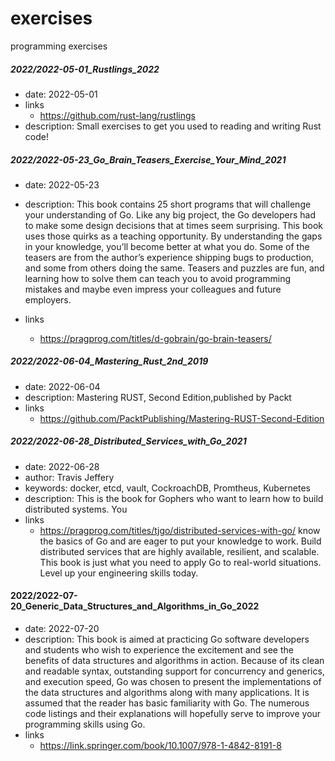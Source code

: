 # exercises
programming exercises

##### 2022/2022-05-01_Rustlings_2022
- date: 2022-05-01
- links
  - https://github.com/rust-lang/rustlings
- description: Small exercises to get you used to reading and writing Rust code!


##### 2022/2022-05-23_Go_Brain_Teasers_Exercise_Your_Mind_2021
- date: 2022-05-23

- description: This book contains 25 short programs that will challenge your understanding of Go.
Like any big project, the Go developers had to make some design decisions that at times seem
surprising. This book uses those quirks as a teaching opportunity. By understanding the gaps in your
knowledge, you’ll become better at what you do. Some of the teasers are from the author’s experience
shipping bugs to production, and some from others doing the same. Teasers and puzzles are fun, and
learning how to solve them can teach you to avoid programming mistakes and maybe even impress your
colleagues and future employers.
- links
  - https://pragprog.com/titles/d-gobrain/go-brain-teasers/


##### 2022/2022-06-04_Mastering_Rust_2nd_2019
- date: 2022-06-04
- description: Mastering RUST, Second Edition,published by Packt
- links
  - https://github.com/PacktPublishing/Mastering-RUST-Second-Edition


##### 2022/2022-06-28_Distributed_Services_with_Go_2021
- date: 2022-06-28
- author: Travis Jeffery
- keywords: docker, etcd, vault, CockroachDB, Promtheus, Kubernetes
- description: This is the book for Gophers who want to learn how to build distributed systems. You
- links
  - https://pragprog.com/titles/tjgo/distributed-services-with-go/
know the basics of Go and are eager to put your knowledge to work. Build distributed services that
are highly available, resilient, and scalable. This book is just what you need to apply Go to
real-world situations. Level up your engineering skills today.


#### 2022/2022-07-20_Generic_Data_Structures_and_Algorithms_in_Go_2022
- date: 2022-07-20
- description: This book is aimed at practicing Go software developers and students who wish to
experience the excitement and see the benefits of data structures and algorithms in action. Because
of its clean and readable syntax, outstanding support for concurrency and generics, and execution
speed, Go was chosen to present the implementations of the data structures and algorithms along with
many applications. It is assumed that the reader has basic familiarity with Go. The numerous code
listings and their explanations will hopefully serve to improve your programming skills using Go.
- links
  - https://link.springer.com/book/10.1007/978-1-4842-8191-8
